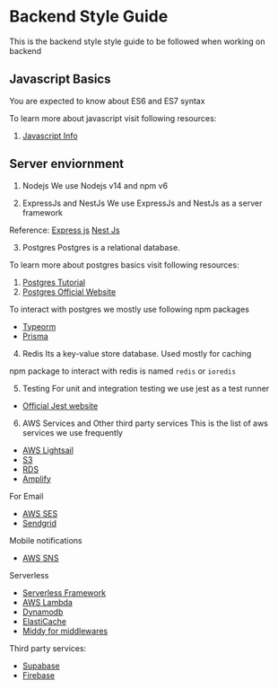 # Backend Style Guide

This is the backend style style guide to be followed when working on backend

## Javascript Basics

You are expected to know about ES6 and ES7 syntax

To learn more about javascript visit following resources:

1. [Javascript Info](https://javascript.info) 

## Server enviornment

1. Nodejs
  We use Nodejs v14 and npm v6 

2. ExpressJs and NestJs
  We use ExpressJs and NestJs as a server framework

  Reference:
  [Express js](https://expressjs.com/) 
  [Nest Js](https://nestjs.com/)

3. Postgres
  Postgres is a relational database.    

  To learn more about postgres basics visit following resources:

  1. [Postgres Tutorial](https://www.postgresqltutorial.com/)
  2. [Postgres Official Website](https://www.postgresql.org/docs/) 

  To interact with postgres we mostly use following npm packages

  - [Typeorm](https://typeorm.io/) 
  - [Prisma](https://prisma.io) 

4. Redis
  Its a key-value store database. Used mostly for caching

  npm package to interact with redis is named `redis`  or `ioredis`

5. Testing
  For unit and integration testing we use jest as a test runner

  - [Official Jest website](https://jestjs.io/) 

6. AWS Services and Other third party services
  This is the list of aws services we use frequently

  - [AWS Lightsail](https://aws.amazon.com/lightsail/)  
  - [S3](https://aws.amazon.com/s3/) 
  - [RDS](https://aws.amazon.com/rds/) 
  - [Amplify](https://aws.amazon.com/amplify/)

  For Email
  - [AWS SES](https://aws.amazon.com/ses/)
  - [Sendgrid](https://sendgrid.com/)

  Mobile notifications 
  - [AWS SNS](https://aws.amazon.com/sns/)

  
  Serverless
  - [Serverless Framework](https://www.serverless.com/)
  - [AWS Lambda](https://aws.amazon.com/lambda/)
  - [Dynamodb](https://aws.amazon.com/dynamodb/)
  - [ElastiCache](https://aws.amazon.com/elasticache/)
  - [Middy for middlewares](https://github.com/middyjs/middy)

  Third party services:
  - [Supabase](https://supabase.com/)
  - [Firebase](https://firebase.google.com/)


